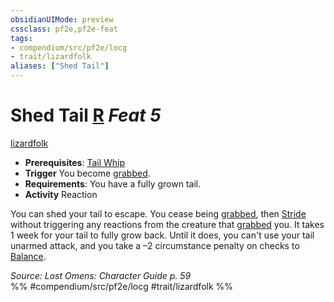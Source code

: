 ```yaml
---
obsidianUIMode: preview
cssclass: pf2e,pf2e-feat
tags:
- compendium/src/pf2e/locg
- trait/lizardfolk
aliases: ["Shed Tail"]
---
```

# Shed Tail  [R](rules/core-rulebook/chapter-9-playing-the-game.md#Actions "Reaction") *Feat 5*  
[lizardfolk](rules/traits/lizardfolk-b1.md)  

- **Prerequisites**: [Tail Whip](compendium/feats/tail-whip-locg.md)
- **Trigger** You become [grabbed](rules/conditions.md#Grabbed).
- **Requirements**: You have a fully grown tail.
- **Activity** Reaction

You can shed your tail to escape. You cease being [grabbed](rules/conditions.md#Grabbed), then [Stride](rules/actions/stride.md) without triggering any reactions from the creature that [grabbed](rules/conditions.md#Grabbed) you. It takes 1 week for your tail to fully grow back. Until it does, you can't use your tail unarmed attack, and you take a –2 circumstance penalty on checks to [Balance](rules/actions/balance.md).

*Source: Lost Omens: Character Guide p. 59*  
%% #compendium/src/pf2e/locg #trait/lizardfolk %%